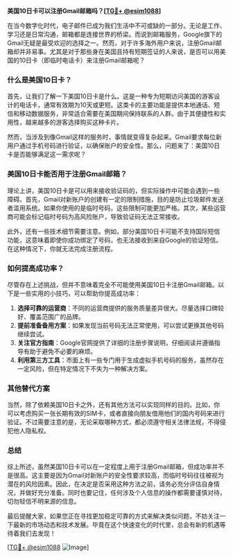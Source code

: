 **美国10日卡可以注册Gmail邮箱吗？[[TG💪+ @esim1088](https://t.me/s/esim1088)]**

在当今数字化时代，电子邮件已成为我们生活中不可或缺的一部分。无论是工作、学习还是日常沟通，邮箱都是连接世界的桥梁。而说到邮箱服务，Google旗下的Gmail无疑是最受欢迎的选择之一。然而，对于许多海外用户来说，注册Gmail邮箱却并非易事。尤其是对于那些身在美国且持有短期签证的人来说，是否可以用美国的10日卡（即临时电话卡）来注册Gmail邮箱呢？

### 什么是美国10日卡？

首先，让我们了解一下美国10日卡是什么。这是一种专为短期访问美国的游客设计的电话卡，通常有效期为10天或更短。这类卡的主要功能是提供本地通话、短信和移动数据服务，非常适合需要在美国期间保持联系的人群。由于其便捷性和实用性，越来越多的游客选择购买这种卡片。

然而，当涉及到像Gmail这样的服务时，事情就变得复杂起来。Gmail要求每位新用户通过手机号码进行验证，以确保账户的安全性。那么，问题来了：美国10日卡是否能够满足这一需求呢？

### 美国10日卡能否用于注册Gmail邮箱？

理论上讲，美国10日卡是可以用来接收验证码的，但实际操作中可能会遇到一些障碍。首先，Gmail对新账户的创建有一定的限制措施，目的是防止垃圾邮件发送者滥用系统。如果你使用的是临时号码，这些限制可能更加严格。其次，某些运营商可能会标记临时号码为高风险账户，导致验证码无法正常接收。

此外，还有一些技术细节需要注意。例如，部分美国10日卡可能不支持国际短信功能，这意味着即使你成功绑定了号码，也无法接收到来自Google的验证短信。在这种情况下，你就无法完成注册流程。

### 如何提高成功率？

尽管存在上述挑战，但并不意味着完全不可能使用美国10日卡注册Gmail邮箱。以下是一些实用的小技巧，可以帮助你提高成功率：

1. **选择可靠的运营商**：不同的运营商提供的服务质量差异很大。尽量选择口碑较好、覆盖范围广的品牌。
2. **提前准备备用方案**：如果发现当前号码无法正常使用，可以尝试更换其他号码继续尝试。
3. **关注官方指南**：Google官网提供了详细的注册步骤说明，仔细阅读并遵循指导有助于避免不必要的麻烦。
4. **利用第三方工具**：市面上有一些专门用于生成虚拟手机号码的服务，虽然存在一定风险，但在特定情况下不失为一种解决方案。

### 其他替代方案

当然，除了依赖美国10日卡之外，还有其他方法可以实现同样的目的。比如，你可以考虑购买一张长期有效的SIM卡，或者直接向朋友借用他们的国内号码来进行验证。不过需要注意的是，无论采取哪种方式，都必须遵守相关法律法规，不得侵犯他人隐私权。

### 总结

综上所述，虽然美国10日卡可以在一定程度上用于注册Gmail邮箱，但成功率并不是很高。这主要是因为Gmail对新账户的安全性要求较高，而临时号码往往被视为潜在的风险因素。因此，在决定是否采用这种方法之前，请务必充分评估自身情况，并做好充分准备。同时也要记住，任何涉及个人信息的操作都需要谨慎对待，切勿轻信不明来源的信息。

最后提醒大家，如果您正在寻找更加稳定可靠的方式来解决类似问题，不妨关注一下最新的市场动态和技术发展。毕竟在这个快速变化的时代里，总会有新的机遇等待着我们去发现！

[[TG💪+ @esim1088](https://t.me/s/esim1088) ![Image](https://i.postimg.cc/4NQfJmqS/Snipaste-2025-05-13-00-14-12.png)]